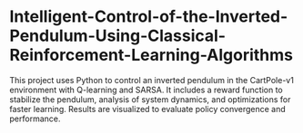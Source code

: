 # Intelligent-Control-of-the-Inverted-Pendulum-Using-Classical-Reinforcement-Learning-Algorithms
This project uses Python to control an inverted pendulum in the CartPole-v1 environment with Q-learning and SARSA. It includes a reward function to stabilize the pendulum, analysis of system dynamics, and optimizations for faster learning. Results are visualized to evaluate policy convergence and performance.
